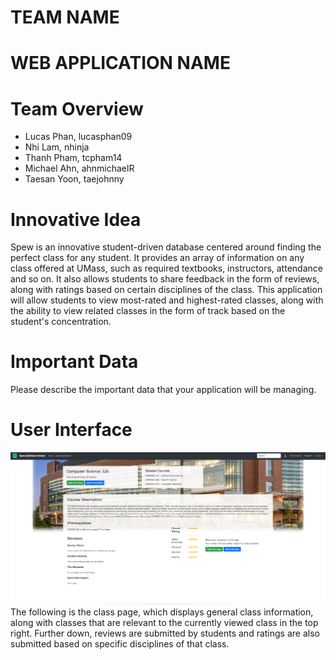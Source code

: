 # TEAM NAME

# WEB APPLICATION NAME

# Team Overview

* Lucas Phan, lucasphan09
* Nhi Lam, nhinja
* Thanh Pham, tcpham14
* Michael Ahn, ahnmichaelR
* Taesan Yoon, taejohnny
 
# Innovative Idea

Spew is an innovative student-driven database centered around finding the perfect class for any student. It provides an array of information on any class offered at UMass, such as required textbooks, instructors, attendance and so on. It also allows students to share feedback in the form of reviews, along with ratings based on certain disciplines of the class. This application will allow students to view most-rated and highest-rated classes, along with the ability to view related classes in the form of track based on the student's concentration. 
# Important Data

Please describe the important data that your application will be managing.

# User Interface

![example image](class_proposal.png)
The following is the class page, which displays general class information, along with classes that are relevant to the currently viewed class in the top right. Further down, reviews are submitted by students and ratings are also submitted based on specific disciplines of that class.



